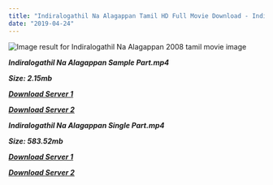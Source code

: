 ```yaml
---
title: "Indiralogathil Na Alagappan Tamil HD Full Movie Download - Indiralogathil Na Alagappan Tamil HD Movie Download"
date: "2019-04-24"
---
```


![Image result for Indiralogathil Na Alagappan  2008 tamil movie image](https://upload.wikimedia.org/wikipedia/en/thumb/5/59/Indiralohathil_Na_Azhagappan.jpg/220px-Indiralohathil_Na_Azhagappan.jpg)

**_Indiralogathil Na Alagappan Sample Part.mp4_**

**_Size: 2.15mb_**

**_[Download Server 1](http://p1.wetransfer.vip/files/Tamil{2c088f659142c0283fde3b45bf50b63be20aae7f704a2f0bf67686df6392cb2e}20Movies/Tamil{2c088f659142c0283fde3b45bf50b63be20aae7f704a2f0bf67686df6392cb2e}20Recent{2c088f659142c0283fde3b45bf50b63be20aae7f704a2f0bf67686df6392cb2e}20Movies/Indiralogathil{2c088f659142c0283fde3b45bf50b63be20aae7f704a2f0bf67686df6392cb2e}20Na{2c088f659142c0283fde3b45bf50b63be20aae7f704a2f0bf67686df6392cb2e}20Alagappan{2c088f659142c0283fde3b45bf50b63be20aae7f704a2f0bf67686df6392cb2e}20(2008)/Indiralogathil{2c088f659142c0283fde3b45bf50b63be20aae7f704a2f0bf67686df6392cb2e}20Na{2c088f659142c0283fde3b45bf50b63be20aae7f704a2f0bf67686df6392cb2e}20Alagappan{2c088f659142c0283fde3b45bf50b63be20aae7f704a2f0bf67686df6392cb2e}20HQ{2c088f659142c0283fde3b45bf50b63be20aae7f704a2f0bf67686df6392cb2e}20DVDScr/Indiralogathil{2c088f659142c0283fde3b45bf50b63be20aae7f704a2f0bf67686df6392cb2e}20Na{2c088f659142c0283fde3b45bf50b63be20aae7f704a2f0bf67686df6392cb2e}20Alagappan{2c088f659142c0283fde3b45bf50b63be20aae7f704a2f0bf67686df6392cb2e}20(2008){2c088f659142c0283fde3b45bf50b63be20aae7f704a2f0bf67686df6392cb2e}20Sample{2c088f659142c0283fde3b45bf50b63be20aae7f704a2f0bf67686df6392cb2e}20(640x360).mp4)_**

**_[Download Server 2](http://p1.wetransfer.vip/files/Tamil{2c088f659142c0283fde3b45bf50b63be20aae7f704a2f0bf67686df6392cb2e}20Movies/Tamil{2c088f659142c0283fde3b45bf50b63be20aae7f704a2f0bf67686df6392cb2e}20Recent{2c088f659142c0283fde3b45bf50b63be20aae7f704a2f0bf67686df6392cb2e}20Movies/Indiralogathil{2c088f659142c0283fde3b45bf50b63be20aae7f704a2f0bf67686df6392cb2e}20Na{2c088f659142c0283fde3b45bf50b63be20aae7f704a2f0bf67686df6392cb2e}20Alagappan{2c088f659142c0283fde3b45bf50b63be20aae7f704a2f0bf67686df6392cb2e}20(2008)/Indiralogathil{2c088f659142c0283fde3b45bf50b63be20aae7f704a2f0bf67686df6392cb2e}20Na{2c088f659142c0283fde3b45bf50b63be20aae7f704a2f0bf67686df6392cb2e}20Alagappan{2c088f659142c0283fde3b45bf50b63be20aae7f704a2f0bf67686df6392cb2e}20HQ{2c088f659142c0283fde3b45bf50b63be20aae7f704a2f0bf67686df6392cb2e}20DVDScr/Indiralogathil{2c088f659142c0283fde3b45bf50b63be20aae7f704a2f0bf67686df6392cb2e}20Na{2c088f659142c0283fde3b45bf50b63be20aae7f704a2f0bf67686df6392cb2e}20Alagappan{2c088f659142c0283fde3b45bf50b63be20aae7f704a2f0bf67686df6392cb2e}20(2008){2c088f659142c0283fde3b45bf50b63be20aae7f704a2f0bf67686df6392cb2e}20Sample{2c088f659142c0283fde3b45bf50b63be20aae7f704a2f0bf67686df6392cb2e}20(640x360).mp4)_**

**_Indiralogathil Na Alagappan Single Part.mp4_**

**_Size: 583.52mb_**

**_[Download Server 1](http://p1.wetransfer.vip/files/Tamil{2c088f659142c0283fde3b45bf50b63be20aae7f704a2f0bf67686df6392cb2e}20Movies/Tamil{2c088f659142c0283fde3b45bf50b63be20aae7f704a2f0bf67686df6392cb2e}20Recent{2c088f659142c0283fde3b45bf50b63be20aae7f704a2f0bf67686df6392cb2e}20Movies/Indiralogathil{2c088f659142c0283fde3b45bf50b63be20aae7f704a2f0bf67686df6392cb2e}20Na{2c088f659142c0283fde3b45bf50b63be20aae7f704a2f0bf67686df6392cb2e}20Alagappan{2c088f659142c0283fde3b45bf50b63be20aae7f704a2f0bf67686df6392cb2e}20(2008)/Indiralogathil{2c088f659142c0283fde3b45bf50b63be20aae7f704a2f0bf67686df6392cb2e}20Na{2c088f659142c0283fde3b45bf50b63be20aae7f704a2f0bf67686df6392cb2e}20Alagappan{2c088f659142c0283fde3b45bf50b63be20aae7f704a2f0bf67686df6392cb2e}20HQ{2c088f659142c0283fde3b45bf50b63be20aae7f704a2f0bf67686df6392cb2e}20DVDScr/Indiralogathil{2c088f659142c0283fde3b45bf50b63be20aae7f704a2f0bf67686df6392cb2e}20Na{2c088f659142c0283fde3b45bf50b63be20aae7f704a2f0bf67686df6392cb2e}20Alagappan{2c088f659142c0283fde3b45bf50b63be20aae7f704a2f0bf67686df6392cb2e}20(2008){2c088f659142c0283fde3b45bf50b63be20aae7f704a2f0bf67686df6392cb2e}20Single{2c088f659142c0283fde3b45bf50b63be20aae7f704a2f0bf67686df6392cb2e}20Part{2c088f659142c0283fde3b45bf50b63be20aae7f704a2f0bf67686df6392cb2e}20(640x360).mp4)_**

**_[Download Server 2](http://p1.wetransfer.vip/files/Tamil{2c088f659142c0283fde3b45bf50b63be20aae7f704a2f0bf67686df6392cb2e}20Movies/Tamil{2c088f659142c0283fde3b45bf50b63be20aae7f704a2f0bf67686df6392cb2e}20Recent{2c088f659142c0283fde3b45bf50b63be20aae7f704a2f0bf67686df6392cb2e}20Movies/Indiralogathil{2c088f659142c0283fde3b45bf50b63be20aae7f704a2f0bf67686df6392cb2e}20Na{2c088f659142c0283fde3b45bf50b63be20aae7f704a2f0bf67686df6392cb2e}20Alagappan{2c088f659142c0283fde3b45bf50b63be20aae7f704a2f0bf67686df6392cb2e}20(2008)/Indiralogathil{2c088f659142c0283fde3b45bf50b63be20aae7f704a2f0bf67686df6392cb2e}20Na{2c088f659142c0283fde3b45bf50b63be20aae7f704a2f0bf67686df6392cb2e}20Alagappan{2c088f659142c0283fde3b45bf50b63be20aae7f704a2f0bf67686df6392cb2e}20HQ{2c088f659142c0283fde3b45bf50b63be20aae7f704a2f0bf67686df6392cb2e}20DVDScr/Indiralogathil{2c088f659142c0283fde3b45bf50b63be20aae7f704a2f0bf67686df6392cb2e}20Na{2c088f659142c0283fde3b45bf50b63be20aae7f704a2f0bf67686df6392cb2e}20Alagappan{2c088f659142c0283fde3b45bf50b63be20aae7f704a2f0bf67686df6392cb2e}20(2008){2c088f659142c0283fde3b45bf50b63be20aae7f704a2f0bf67686df6392cb2e}20Single{2c088f659142c0283fde3b45bf50b63be20aae7f704a2f0bf67686df6392cb2e}20Part{2c088f659142c0283fde3b45bf50b63be20aae7f704a2f0bf67686df6392cb2e}20(640x360).mp4)_**
